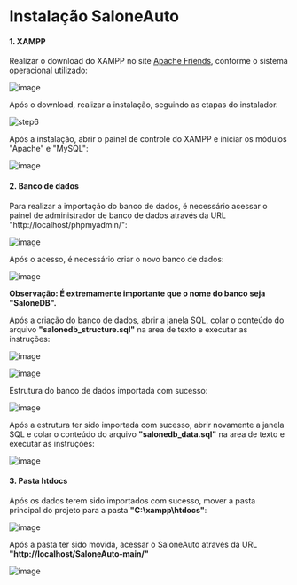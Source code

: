 # Instalação SaloneAuto

#### 1. XAMPP

Realizar o download do XAMPP no site [Apache Friends](https://www.apachefriends.org/pt_br/index.html), conforme o sistema operacional utilizado:

![image](https://github.com/rodrigodasilv/SaloneAuto/assets/55567123/ad48e13d-c632-4ce1-b5f6-f542ca379f43)


Após o download, realizar a instalação, seguindo as etapas do instalador.

![step6](https://github.com/rodrigodasilv/SaloneAuto/assets/55567123/b904d930-f4d2-4ec3-a0dc-c80076b886aa)

Após a instalação, abrir o painel de controle do XAMPP e iniciar os módulos "Apache" e "MySQL":

![image](https://github.com/rodrigodasilv/SaloneAuto/assets/55567123/8d22ba6d-f729-4005-9d02-39025711d549)


#### 2. Banco de dados

Para realizar a importação do banco de dados, é necessário acessar o painel de administrador de banco de dados através da URL "http://localhost/phpmyadmin/":

![image](https://github.com/rodrigodasilv/SaloneAuto/assets/55567123/9ce3d0f4-6252-4fe9-b755-8d6257e58991)

Após o acesso, é necessário criar o novo banco de dados:

![image](https://github.com/rodrigodasilv/SaloneAuto/assets/55567123/d9c6098f-1ca1-4f3c-abf9-02cd59141424)

**Observação: É extremamente importante que o nome do banco seja "SaloneDB".**

Após a criação do banco de dados, abrir a janela SQL, colar o conteúdo do arquivo **"salonedb_structure.sql"** na area de texto e executar as instruções:

![image](https://github.com/rodrigodasilv/SaloneAuto/assets/55567123/bcd35f12-36c4-45a7-8999-a85462881a67)

![image](https://github.com/rodrigodasilv/SaloneAuto/assets/55567123/98d03fcf-cc38-4985-9b5c-d70a99942382)

Estrutura do banco de dados importada com sucesso:

![image](https://github.com/rodrigodasilv/SaloneAuto/assets/55567123/03a2bdbb-d3fe-4235-b6c7-4f7b0f6ce436)

Após a estrutura ter sido importada com sucesso, abrir novamente a janela SQL e colar o conteúdo do arquivo **"salonedb_data.sql"** na area de texto e executar as instruções:

![image](https://github.com/rodrigodasilv/SaloneAuto/assets/55567123/554976ae-0872-4092-b9b5-6a61666c0853)

#### 3. Pasta htdocs 

Após os dados terem sido importados com sucesso, mover a pasta principal do projeto para a pasta **"C:\xampp\htdocs"**:

![image](https://github.com/rodrigodasilv/SaloneAuto/assets/55567123/e20dcebb-705b-40ff-bc97-b283f0313171)

Após a pasta ter sido movida, acessar o SaloneAuto através da URL **"http://localhost/SaloneAuto-main/"**

![image](https://github.com/rodrigodasilv/SaloneAuto/assets/55567123/b6a6bd2b-0aa3-472a-bece-201f58b26909)



